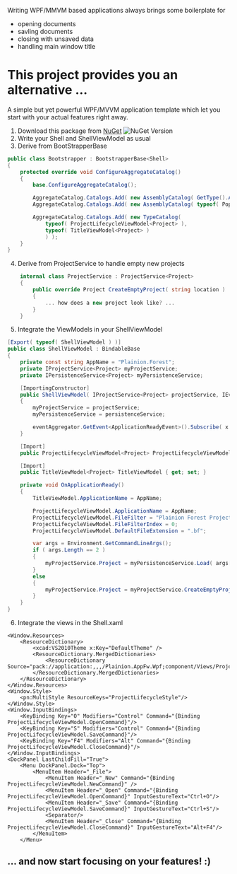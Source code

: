 
Writing WPF/MMVM based applications always brings some boilerplate for

- opening documents
- savling documents
- closing with unsaved data
- handling main window title

# This project provides you an alternative ...

A simple but yet powerful WPF/MVVM application template which let you start with your actual features right away.

1. Download this package from [NuGet](https://www.nuget.org/packages/Plainion.AppFw.Wpf/) ![NuGet Version](https://img.shields.io/nuget/v/Plainion.AppFw.Wpf.svg?style=flat-square)
2. Write your Shell and ShellViewModel as usual
3. Derive from BootStrapperBase

```C#
public class Bootstrapper : BootstrapperBase<Shell>
{
    protected override void ConfigureAggregateCatalog()
    {
        base.ConfigureAggregateCatalog();

        AggregateCatalog.Catalogs.Add( new AssemblyCatalog( GetType().Assembly ) );
        AggregateCatalog.Catalogs.Add( new AssemblyCatalog( typeof( PopupWindowActionRegionAdapter ).Assembly ) );

        AggregateCatalog.Catalogs.Add( new TypeCatalog(
            typeof( ProjectLifecycleViewModel<Project> ),
            typeof( TitleViewModel<Project> )
            ) );
    }
}
```

4. Derive from ProjectService to handle empty new projects

```C#
    internal class ProjectService : ProjectService<Project>
    {
        public override Project CreateEmptyProject( string location )
        {
            ... how does a new project look like? ...
        }
    }
```

5. Integrate the ViewModels in your ShellViewModel

```C#
[Export( typeof( ShellViewModel ) )]
public class ShellViewModel : BindableBase
{
    private const string AppName = "Plainion.Forest";
    private IProjectService<Project> myProjectService;
    private IPersistenceService<Project> myPersistenceService;

    [ImportingConstructor]
    public ShellViewModel( IProjectService<Project> projectService, IEventAggregator eventAggregator, IPersistenceService<Project> persistenceService )
    {
        myProjectService = projectService;
        myPersistenceService = persistenceService;

        eventAggregator.GetEvent<ApplicationReadyEvent>().Subscribe( x => OnApplicationReady() );
    }

    [Import]
    public ProjectLifecycleViewModel<Project> ProjectLifecycleViewModel { get; set; }

    [Import]
    public TitleViewModel<Project> TitleViewModel { get; set; }

    private void OnApplicationReady()
    {
        TitleViewModel.ApplicationName = AppName;

        ProjectLifecycleViewModel.ApplicationName = AppName;
        ProjectLifecycleViewModel.FileFilter = "Plainion Forest Projects (*.bf)|*.bf";
        ProjectLifecycleViewModel.FileFilterIndex = 0;
        ProjectLifecycleViewModel.DefaultFileExtension = ".bf";

        var args = Environment.GetCommandLineArgs();
        if ( args.Length == 2 )
        {
            myProjectService.Project = myPersistenceService.Load( args[ 1 ] );
        }
        else
        {
            myProjectService.Project = myProjectService.CreateEmptyProject( null );
        }
    }
}
```

6. Integrate the views in the Shell.xaml

```Xaml
<Window.Resources>
    <ResourceDictionary>
        <xcad:VS2010Theme x:Key="DefaultTheme" />
        <ResourceDictionary.MergedDictionaries>
            <ResourceDictionary Source="pack://application:,,,/Plainion.AppFw.Wpf;component/Views/ProjectLifecycleStyles.xaml"/>
        </ResourceDictionary.MergedDictionaries>
    </ResourceDictionary>
</Window.Resources>
<Window.Style>
    <pn:MultiStyle ResourceKeys="ProjectLifecycleStyle"/>
</Window.Style>
<Window.InputBindings>
    <KeyBinding Key="O" Modifiers="Control" Command="{Binding ProjectLifecycleViewModel.OpenCommand}"/>
    <KeyBinding Key="S" Modifiers="Control" Command="{Binding ProjectLifecycleViewModel.SaveCommand}"/>
    <KeyBinding Key="F4" Modifiers="Alt" Command="{Binding ProjectLifecycleViewModel.CloseCommand}"/>
</Window.InputBindings>
<DockPanel LastChildFill="True">
    <Menu DockPanel.Dock="Top">
        <MenuItem Header="_File">
            <MenuItem Header="_New" Command="{Binding ProjectLifecycleViewModel.NewCommand}" />
            <MenuItem Header="_Open" Command="{Binding ProjectLifecycleViewModel.OpenCommand}" InputGestureText="Ctrl+O"/>
            <MenuItem Header="_Save" Command="{Binding ProjectLifecycleViewModel.SaveCommand}" InputGestureText="Ctrl+S"/>
            <Separator/>
            <MenuItem Header="_Close" Command="{Binding ProjectLifecycleViewModel.CloseCommand}" InputGestureText="Alt+F4"/>
        </MenuItem>
    </Menu>
``` 

## ... and now start focusing on your features! :)